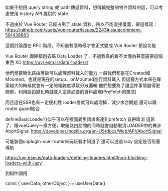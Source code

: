 如果不想用 query string 或 path 傳遞資料，想傳輸完整的物件資料的話，可以考慮使用 history API 提供的 state

不過由於 Vue Router 已經占用了 state 資料，所以不能直接覆蓋，要這樣寫：
https://github.com/vuejs/vue-router/issues/2243#issuecomment-591439883

這個討論還在 RFC 階段，不知道甚麼時候才會正式變成 Vue Router 預設功能

Vue Router 團隊都跑去搞 Data Loader 了，不過我真的看不太懂為甚麼需要這個東西 XD
https://uvr.esm.is/data-loaders/

他們想要簡化路由層級可以處理資料載入的能力
一般我們都是在Created或Mounted，也就是現在的setup、onMounted進行資料載入
但這種方式本來在專案越大的時候就會有一定的複雜度導致分散邏輯
他們想要為了讓這件事情變得更簡單，利用路由變化時就載入這些必要的資料處理(PreFetch的概念)

而且這在SSR也有一定便利性
loader層就可以處理掉，減少水合問題
還可以跟router guard結合

defineBasicLoader()似乎可以在裡面異步請求來達到prefetch  自帶取消
這屌了，跟vueQuery一樣方便，取銷路由訪問的同時就會自動取消LOADER中的異步 AbortSignal
https://developer.mozilla.org/en-US/docs/Web/API/AbortSignal

可能裝個unplugin-vue-router來玩玩看才知道了
還可以透過 lazy 設定是否阻塞導航

https://uvr.esm.is/data-loaders/defining-loaders.html#non-blocking-loaders-with-lazy

<script>
import { defineBasicLoader } from 'unplugin-vue-router/data-loaders/basic'
import { fetchUserData } from '@/service/api'

export const useUserData = defineBasicLoader('/user/profile', async (route) => {
  // 假設要傳入一組物件資料
  const data = await fetchUserData(route.params.uid)
  return {
    userData: data,
    otherObject: {...}
  }
})
</script>

到組件調用

const {
  userData,
  otherObject
} = useUserData()
